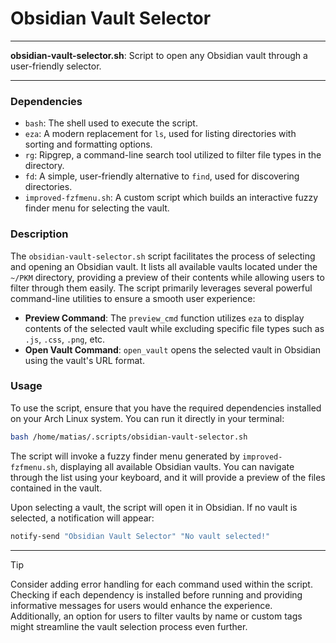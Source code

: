 # Obsidian Vault Selector

---

**obsidian-vault-selector.sh**: Script to open any Obsidian vault through a user-friendly selector.

---

### Dependencies

- `bash`: The shell used to execute the script.
- `eza`: A modern replacement for `ls`, used for listing directories with sorting and formatting options.
- `rg`: Ripgrep, a command-line search tool utilized to filter file types in the directory.
- `fd`: A simple, user-friendly alternative to `find`, used for discovering directories.
- `improved-fzfmenu.sh`: A custom script which builds an interactive fuzzy finder menu for selecting the vault.

### Description

The `obsidian-vault-selector.sh` script facilitates the process of selecting and opening an Obsidian vault. It lists all available vaults located under the `~/PKM` directory, providing a preview of their contents while allowing users to filter through them easily. The script primarily leverages several powerful command-line utilities to ensure a smooth user experience:

- **Preview Command**: The `preview_cmd` function utilizes `eza` to display contents of the selected vault while excluding specific file types such as `.js`, `.css`, `.png`, etc. 
- **Open Vault Command**: `open_vault` opens the selected vault in Obsidian using the vault's URL format.

### Usage

To use the script, ensure that you have the required dependencies installed on your Arch Linux system. You can run it directly in your terminal:

```bash
bash /home/matias/.scripts/obsidian-vault-selector.sh
```

The script will invoke a fuzzy finder menu generated by `improved-fzfmenu.sh`, displaying all available Obsidian vaults. You can navigate through the list using your keyboard, and it will provide a preview of the files contained in the vault.

Upon selecting a vault, the script will open it in Obsidian. If no vault is selected, a notification will appear:

```bash
notify-send "Obsidian Vault Selector" "No vault selected!"
```

---

> [!TIP]  
> Consider adding error handling for each command used within the script. Checking if each dependency is installed before running and providing informative messages for users would enhance the experience. Additionally, an option for users to filter vaults by name or custom tags might streamline the vault selection process even further.
